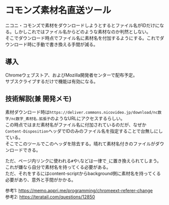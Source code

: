 # コモンズ素材名直送ツール

ニコニ・コモンズで素材をダウンロードしようとするとファイル名がIDだけになる。しかしこれではファイル名からどのような素材なのか判然としない。  
そこでダウンロード時点でファイル名に素材名を付加するようにする。これでダウンロード時に手動で書き換える手間が減る。

## 導入

Chromeウェブストア、およびMozilla開発者センターで配布予定。  
サブスクライブするだけで機能は有効になる。

## 技術解説(兼 開発メモ)

素材ダウンロード時は`https://deliver.commons.nicovideo.jp/download/nc数字/nc数字_素材名.拡張子`のようなURLにアクセスするらしい。  
この時点ではまだ素材名がファイル名に付加されているのだが、なぜか`Content-Disposition`ヘッダでIDのみのファイル名を指定することで台無しにしている。  
そこでこのツールでこのヘッダを除去する。晴れて素材名付きのファイルがダウンロードできる。

ただ、ページ内リンクに使われる`#`や`\`などは一律で`_`に置き換えられてしまう。これが嫌なら自分で素材名を持ってくる必要がある。  
ただ、それをするにはcontent-scriptからbackground側に素材名を持ってくる必要があり、意外と手間がかかる。

参考1: https://memo.appri.me/programming/chromeext-referer-change  
参考2: https://teratail.com/questions/12850
